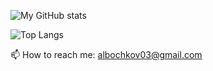 ![My GitHub stats](https://github-readme-stats.vercel.app/api?username=alex-bochkov&show_icons=true&theme=dark)

![Top Langs](https://github-readme-stats.vercel.app/api/top-langs/?username=alex-bochkov&layout=compact&theme=dark)

📫 How to reach me: albochkov03@gmail.com
